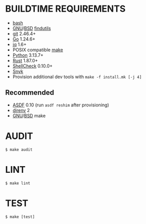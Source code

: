 # BUILDTIME REQUIREMENTS

* [bash](https://www.gnu.org/software/bash/)
* [GNU](https://www.gnu.org/)/[BSD](https://en.wikipedia.org/wiki/Berkeley_Software_Distribution) [findutils](https://en.wikipedia.org/wiki/Find_(Unix))
* [git](https://git-scm.com/) 2.46.4+
* [Go](https://go.dev/) 1.24.6+
* [jq](https://jqlang.github.io/jq/) 1.6+
* POSIX compatible [make](https://pubs.opengroup.org/onlinepubs/9799919799/utilities/make.html)
* [Python](https://www.python.org/) 3.13.7+
* [Rust](https://www.rust-lang.org/) 1.87.0+
* [ShellCheck](https://www.shellcheck.net/) 0.10.0+
* [Snyk](https://snyk.io/)
* Provision additional dev tools with `make -f install.mk [-j 4]`

## Recommended

* [ASDF](https://asdf-vm.com/) 0.10 (run `asdf reshim` after provisioning)
* [direnv](https://direnv.net/) 2
* [GNU](https://www.gnu.org/)/[BSD](https://en.wikipedia.org/wiki/Berkeley_Software_Distribution) make

# AUDIT

```console
$ make audit
```

# LINT

```console
$ make lint
```

# TEST

```console
$ make [test]
```
